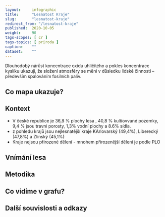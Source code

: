 ```yaml
---
layout:     infographic
title:      "Lesnatost Kraje"
slug:       "lesnatost-kraje"
redirect_from: "/lesnatost-kraje"
published:  2020-10-05
weight:     90
tags-scopes: [ cr ]
tags-topics: [ priroda ]
caption:    ""
dataset:    ""
---
```



<p class="perex">
Dlouhodobý nárůst koncentrace oxidu uhličitého a pokles koncentrace kyslíku ukazují, že složení atmosféry se mění v důsledku lidské činnosti – především spalováním fosilních paliv.
</p>

## Co mapa ukazuje?

## Kontext
- V české republice je 36,8 % plochy lesa , 40,8 % kultiovvané pozemky, 9,4 % jsou travní porosty, 1,3% vodní plochy a 8.6% sídla. 
- z pohledu krajů jsou nejlesnatější kraje KArlovarský (49,4%), Liberecký (47,8%) a Zlínský (45,1%)
- Kraje nejsou přirozené dělení - mnohem přirozenější dělení je podle PLO  

## Vnímání lesa

## Metodika

## Co vidíme v grafu?

## Další souvislosti a odkazy

